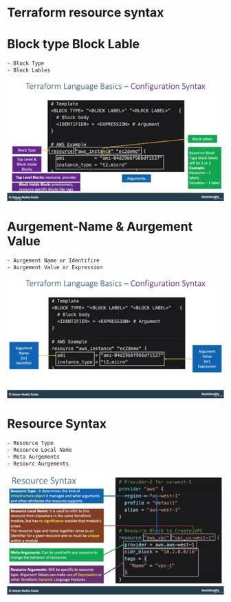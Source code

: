 # Terraform resource syntax 
# Block type Block Lable
```
- Block Type
- Block Lables
```
![img.png](img.png)

#   Aurgement-Name & Aurgement Value
```
- Aurgement Name or Identifire
- Aurgement Value or Expression
```
![img_1.png](img_1.png)


# Resource Syntax
```
- Resource Type
- Resource Local Name
- Meta Aurgements
- Resourc Aurgements
```

![img_2.png](img_2.png)

